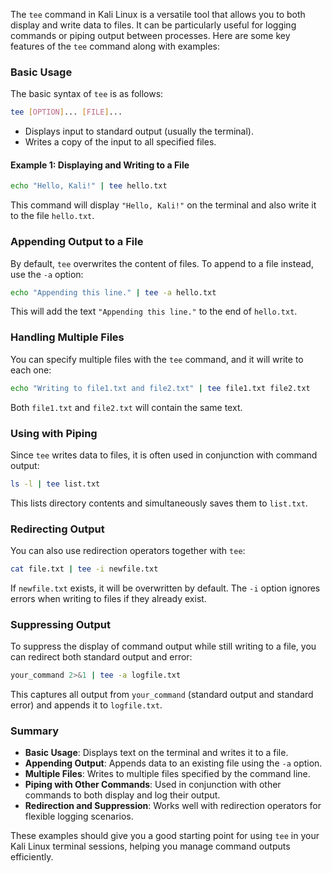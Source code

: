  The `tee` command in Kali Linux is a versatile tool that allows you to both display and write data to files. It can be particularly useful for logging commands or piping output between processes. Here are some key features of the `tee` command along with examples:

### Basic Usage
The basic syntax of `tee` is as follows:
```sh
tee [OPTION]... [FILE]...
```
- Displays input to standard output (usually the terminal).
- Writes a copy of the input to all specified files.

#### Example 1: Displaying and Writing to a File
```sh
echo "Hello, Kali!" | tee hello.txt
```
This command will display `"Hello, Kali!"` on the terminal and also write it to the file `hello.txt`.

### Appending Output to a File
By default, `tee` overwrites the content of files. To append to a file instead, use the `-a` option:
```sh
echo "Appending this line." | tee -a hello.txt
```
This will add the text `"Appending this line."` to the end of `hello.txt`.

### Handling Multiple Files
You can specify multiple files with the `tee` command, and it will write to each one:
```sh
echo "Writing to file1.txt and file2.txt" | tee file1.txt file2.txt
```
Both `file1.txt` and `file2.txt` will contain the same text.

### Using with Piping
Since `tee` writes data to files, it is often used in conjunction with command output:
```sh
ls -l | tee list.txt
```
This lists directory contents and simultaneously saves them to `list.txt`.

### Redirecting Output
You can also use redirection operators together with `tee`:
```sh
cat file.txt | tee -i newfile.txt
```
If `newfile.txt` exists, it will be overwritten by default. The `-i` option ignores errors when writing to files if they already exist.

### Suppressing Output
To suppress the display of command output while still writing to a file, you can redirect both standard output and error:
```sh
your_command 2>&1 | tee -a logfile.txt
```
This captures all output from `your_command` (standard output and standard error) and appends it to `logfile.txt`.

### Summary
- **Basic Usage**: Displays text on the terminal and writes it to a file.
- **Appending Output**: Appends data to an existing file using the `-a` option.
- **Multiple Files**: Writes to multiple files specified by the command line.
- **Piping with Other Commands**: Used in conjunction with other commands to both display and log their output.
- **Redirection and Suppression**: Works well with redirection operators for flexible logging scenarios.

These examples should give you a good starting point for using `tee` in your Kali Linux terminal sessions, helping you manage command outputs efficiently.

